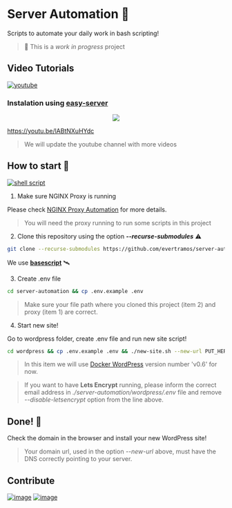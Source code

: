 # Server Automation 🚀

Scripts to automate your daily work in bash scripting!️

> 🚧 This is a _work in progress_ project 

## Video Tutorials


[![youtube](https://img.shields.io/badge/YouTube-FF0000?style=for-the-badge&logo=youtube&logoColor=white)](https://www.youtube.com/channel/UCN5wb0eA3ZLlvJNYo23qBRQ)

### Instalation using [easy-server](https://github.com/evertramos/easy-server)
<p align="center">
   <a target="_blank" href="https://www.youtube.com/watch?v=lABtNXuHYdc"><img src="https://img.youtube.com/vi/lABtNXuHYdc/0.jpg" /></a>
</p>

https://youtu.be/lABtNXuHYdc

> We will update the youtube channel with more videos

## How to start 🔰
[![shell script](https://img.shields.io/badge/Shell_Script-121011?style=for-the-badge&logo=gnu-bash&logoColor=white)](https://github.com/evertramos)

1. Make sure NGINX Proxy is running

Please check [NGINX Proxy Automation](https://github.com/evertramos/nginx-proxy-automation) for more details.

> You will need the proxy running to run some scripts in this project

2. Clone this repository using the option **_--recurse-submodules_** ⚠

```bash
git clone --recurse-submodules https://github.com/evertramos/server-automation server-automation 
```

We use [**basescript**](https://github.com/evertramos/basescript) 🛰

3. Create .env file

```bash
cd server-automation && cp .env.example .env
```

> Make sure your file path where you cloned this project (item 2) and proxy (item 1) are correct. 

4. Start new site!

Go to wordpress folder, create .env file and run new site script!

```bash
cd wordpress && cp .env.example .env && ./new-site.sh --new-url PUT_HERE_YOUR_DOMAIN.com --disable-letsencrypt --skip-docker-image-check
```

> In this item we will use [Docker WordPress](https://github.com/evertramos/docker-wordpress) version number 'v0.6' for now.

> If you want to have **Lets Encrypt** running, please inform the correct email address in _./server-automation/wordpress/.env_ file
> and remove _--disable-letsencrypt_ option from the line above. 

## **Done!** 🏁

Check the domain in the browser and install your new WordPress site! 

> Your domain url, used in the option _--new-url_ above, must have the DNS correctly pointing to your server.

## Contribute

[![image](https://img.shields.io/badge/Patreon-F96854?style=for-the-badge&logo=patreon&logoColor=white)](https://www.patreon.com/evertramos)
[![image](https://img.shields.io/badge/picpay-21C25E?style=for-the-badge&logo=picpay&logoColor=white)](https://picpay.me/evert.ramos)



